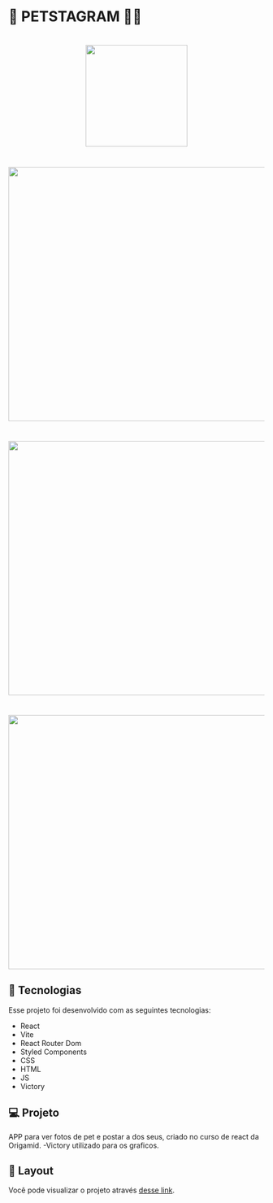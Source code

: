 # 🐾 PETSTAGRAM 🐾🐾

<h1 align="center">
  <img  src="./dogs/plublic/logo.png" width="200px" />
</h1>


<h1 align="center">
  <img  src="" width="1000px" height="500px"/>
</h1>

<h1 align="center">
  <img  src="" width="1000px" height="500px"/>
</h1>

<h1 align="center">
  <img  src="" width="1000px" height="500px"/>
</h1>


## 🚀 Tecnologias

Esse projeto foi desenvolvido com as seguintes tecnologias:

  - React
  - Vite
  - React Router Dom
  - Styled Components
  - CSS 
  - HTML
  - JS
  - Victory

## 💻 Projeto
  APP para ver fotos de pet e postar a dos seus, criado no curso de react da Origamid. 
  -Victory utilizado para os graficos.
                                                                 
## 🔖 Layout
Você pode visualizar o projeto  através [desse link](https://petstagram-livid.vercel.app/).
